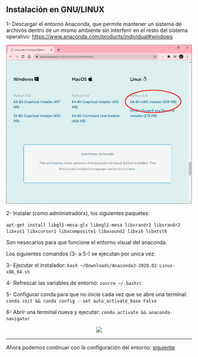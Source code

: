 ## Instalación en GNU/LINUX

1- Descargar el entorno Anaconda, que permite mantener un sistema de archivos dentro de un mismo ambiente sin interferir en el resto del sistema operativo: https://www.anaconda.com/products/individual#windows

<div>
<p align="center">
<img src="figures/Linux-1.PNG"  width="800px"/>
</p>
</div>

2- Instalar (como administradorx), los siguientes paquetes:

```apt-get install libgl1-mesa-glx libegl1-mesa libxrandr2 libxrandr2 libxss1 libxcursor1 libxcomposite1 libasound2 libxi6 libxtst6```

Son nesecarios para que funcione el entorno visual del anaconda.

Los siguientes comandos (3- a 5-) se ejecutan por unica vez:

3- Ejecutar el instalador: ```bash ~/Downloads/Anaconda3-2020.02-Linux-x86_64.sh```

4- Refrescar las variables de entorno: ```source ~/.bashrc```

5- Configurar conda para que no inicie cada vez que se abre una terminal: ```conda init && conda config --set auto_activate_base False```

6- Abrir una terminal nueva y ejecutar: ```conda activate && anaconda-navigator```

<div>
<p align="center">
<img src="figures/Linux-2.PNG"  width="800px"/>
</p>
</div>

---

Ahora podemos continuar con la configuración del entorno: [siguiente](configuracion-entorno.md)
